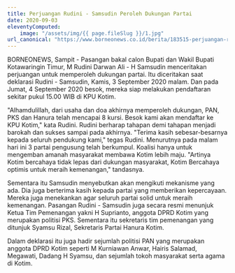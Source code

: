 ```yaml
---
title: Perjuangan Rudini - Samsudin Peroleh Dukungan Partai
date: 2020-09-03
eleventyComputed:
    image: "/assets/img/{{ page.fileSlug }}/1.jpg"
url_canonical: "https://www.borneonews.co.id/berita/183515-perjuangan-rudini---samsudin-peroleh-dukungan-partai"
---
```


BORNEONEWS, Sampit - Pasangan bakal calon Bupati dan Wakil Bupati Kotawaringin Timur, M Rudini Darwan Ali - H Samsudin menceritakan perjuangan untuk memperoleh dukungan partai. Itu diceritakan saat deklarasi Rudini - Samsudin, Kamis, 3 September 2020 malam. Dan pada Jumat, 4 September 2020 besok, mereka siap melakukan pendaftaran sekitar pukul 15.00 WIB di KPU Kotim.

"Alhamdulillah, dari usaha dan doa akhirnya memperoleh dukungan, PAN, PKS dan Hanura telah mencapai 8 kursi. Besok kami akan mendaftar ke KPU Kotim," kata Rudini. Rudini berharap tahapan demi tahapan menjadi barokah dan sukses sampai pada akhirnya. "Terima kasih sebesar-besarnya kepada seluruh pendukung kami," tegas Rudini. Menurutnya pada malam hari ini 3 partai pengusung telah berkumpul. Koalisi hanya untuk mengemban amanah masyarakat membawa Kotim lebih maju. "Artinya Kotim bercahaya tidak lepas dari dukungan masyarakat, Kotim Bercahaya optimis untuk meraih kemenangan," tandasnya.

Sementara itu Samsudin menyebutkan akan mengikuti mekanisme yang ada. Dia juga berterima kasih kepada partai yang memberikan kepercayaan. Mereka juga menekankan agar seluruh partai solid untuk meraih kemenangan. Pasangan Rudini - Samsudin juga secara resmi menunjuk Ketua Tim Pemenangan yakni H Suprianto, anggota DPRD Kotim yang merupakan politisi PKS. Sementara itu sekretaris tim pemenangan yang ditunjuk Syamsu Rizal, Sekretaris Partai Hanura Kotim.

Dalam deklarasi itu juga hadir sejumlah politisi PAN yang merupakan anggota DPRD Kotim seperti M Kurniawan Anwar, Hairis Salamad, Megawati, Dadang H Syamsu, dan sejumlah tokoh masyarakat serta agama di Kotim.